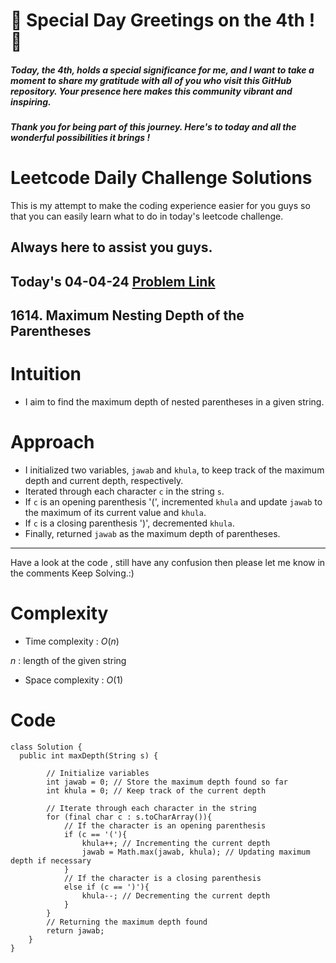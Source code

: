 # 🎉 Special Day Greetings on the 4th ! 🎉

##### Today, the 4th, holds a special significance for me, and I want to take a moment to share my gratitude with all of you who visit this GitHub repository. Your presence here makes this community vibrant and inspiring.

##### Thank you for being part of this journey. Here's to today and all the wonderful possibilities it brings !

# Leetcode Daily Challenge Solutions

This is my attempt to make the coding experience easier for you guys so that you can easily learn what to do in today's leetcode challenge.

## Always here to assist you guys.

## Today's 04-04-24 [Problem Link](https://leetcode.com/problems/maximum-nesting-depth-of-the-parentheses/description/?envType=daily-question&envId=2024-04-04)
## 1614. Maximum Nesting Depth of the Parentheses

# Intuition
<!-- Describe your first thoughts on how to solve this problem. -->
- I aim to find the maximum depth of nested parentheses in a given string.
# Approach
<!-- Describe your approach to solving the problem. -->
   - I initialized two variables, `jawab` and `khula`, to keep track of the maximum depth and current depth, respectively.
   - Iterated through each character `c` in the string `s`.
   - If `c` is an opening parenthesis '(', incremented `khula` and update `jawab` to the maximum of its current value and `khula`.
   - If `c` is a closing parenthesis ')', decremented `khula`.
   - Finally, returned `jawab` as the maximum depth of parentheses.

--- 
Have a look at the code , still have any confusion then please let me know in the comments
Keep Solving.:)
# Complexity
- Time complexity : $O(n)$
<!-- Add your time complexity here, e.g. $$O(n)$$ -->
$n$ : length of the given string
- Space complexity : $O(1)$
<!-- Add your space complexity here, e.g. $$O(n)$$ -->

# Code
```
class Solution {
  public int maxDepth(String s) {
    
        // Initialize variables
        int jawab = 0; // Store the maximum depth found so far
        int khula = 0; // Keep track of the current depth

        // Iterate through each character in the string
        for (final char c : s.toCharArray()){
            // If the character is an opening parenthesis
            if (c == '('){
                khula++; // Incrementing the current depth
                jawab = Math.max(jawab, khula); // Updating maximum depth if necessary
            }
            // If the character is a closing parenthesis
            else if (c == ')'){
                khula--; // Decrementing the current depth
            }
        }
        // Returning the maximum depth found
        return jawab;
    }
}
```
